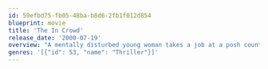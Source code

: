 ```yaml
---
id: 59efbd75-fb05-48ba-b8d6-2fb1f012d854
blueprint: movie
title: 'The In Crowd'
release_date: '2000-07-19'
overview: "A mentally disturbed young woman takes a job at a posh country club and falls in with a clique of wealthy college kids where she's taken under the wing of the clique's twisted leader, who harbors some dark secrets too terrifying to tell."
genres: '[{"id": 53, "name": "Thriller"}]'
---
```

